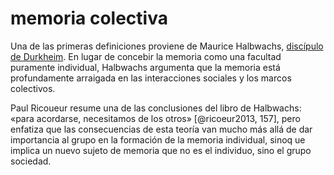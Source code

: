 # memoria colectiva
Una de las primeras definiciones proviene de Maurice Halbwachs, [discípulo de Durkheim](https://en.wikipedia.org/wiki/Maurice_Halbwachs#Early_life_and_education). En lugar de concebir la memoria como una facultad puramente individual, Halbwachs argumenta que la memoria está profundamente arraigada en las interacciones sociales y los marcos colectivos.

Paul Ricoueur resume una de las conclusiones del libro de Halbwachs: «para acordarse, necesitamos de los otros» [@ricoeur2013, 157], pero enfatiza que las consecuencias de esta teoría van mucho más allá de dar importancia al grupo en la formación de la memoria individual, sinoq ue implica un nuevo sujeto de memoria que no es el individuo, sino el grupo sociedad.
